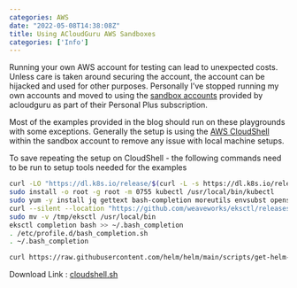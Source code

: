 ```yaml
---
categories: AWS
date: "2022-05-08T14:38:08Z"
title: Using ACloudGuru AWS Sandboxes
categories: ['Info']
---
```

Running your own AWS account for testing can lead to unexpected costs. Unless care is taken around securing the account, the account can be hijacked and used for other purposes. Personally I’ve stopped running my own accounts and moved to using the [sandbox accounts](https://acloudguru.com/platform/cloud-sandbox-playgrounds) provided by acloudguru as part of their Personal Plus subscription.


Most of the examples provided in the blog should run on these playgrounds with some exceptions. Generally the setup is using the [AWS CloudShell](https://aws.amazon.com/cloudshell/) within the sandbox account to remove any issue with local machine setups.

To save repeating the setup on CloudShell - the following commands need to be run to setup tools needed for the examples

```bash
curl -LO "https://dl.k8s.io/release/$(curl -L -s https://dl.k8s.io/release/stable.txt)/bin/linux/amd64/kubectl"
sudo install -o root -g root -m 0755 kubectl /usr/local/bin/kubectl
sudo yum -y install jq gettext bash-completion moreutils envsubst openssl
curl --silent --location "https://github.com/weaveworks/eksctl/releases/latest/download/eksctl_$(uname -s)_amd64.tar.gz" | tar xz -C /tmp
sudo mv -v /tmp/eksctl /usr/local/bin
eksctl completion bash >> ~/.bash_completion
. /etc/profile.d/bash_completion.sh
. ~/.bash_completion

curl https://raw.githubusercontent.com/helm/helm/main/scripts/get-helm-3 | bash
```

Download Link : [cloudshell.sh](https://raw.githubusercontent.com/narmitag/eks/8eb92ca5f1883f41be065d0db5b1c1adde2bbeb2/setup/cloudshell.sh)